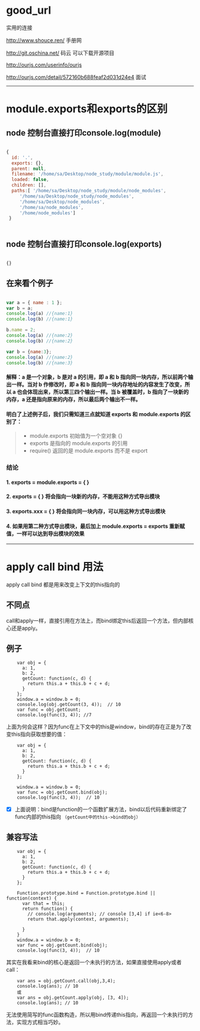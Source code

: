 # good_url

实用的连接 

http://www.shouce.ren/   手册网

http://git.oschina.net/  码云   可以下载开源项目

http://ourjs.com/userinfo/ourjs

http://ourjs.com/detail/572160b688feaf2d031d24e4 面试

------

# module.exports和exports的区别

## node 控制台直接打印console.log(module)

```javascript

{
  id: '.',
  exports: {},
  parent: null,
  filename: '/home/sa/Desktop/node_study/module/module.js',
  loaded: false,
  children: [],
  paths:[ '/home/sa/Desktop/node_study/module/node_modules',
     '/home/sa/Desktop/node_study/node_modules',
     '/home/sa/Desktop/node_modules',
     '/home/sa/node_modules',
     '/home/node_modules'] 
 }
 
```
## node 控制台直接打印console.log(exports)

```javascript

{}

```
## 在来看个例子

```javascript

var a = { name : 1 };
var b = a;
console.log(a) //{name:1}
console.log(b) //{name:1}

b.name = 2;
console.log(a) //{name:2}
console.log(b) //{name:2}

var b = {name:3};
console.log(a) //{name:2}
console.log(b) //{name:3}

```

#### 解释：a 是一个对象，b 是对 a 的引用，即 a 和 b 指向同一块内存，所以前两个输出一样。当对 b 作修改时，即 a 和 b 指向同一块内存地址的内容发生了改变，所以 a 也会体现出来，所以第三四个输出一样。当 b 被覆盖时，b 指向了一块新的内存，a 还是指向原来的内存，所以最后两个输出不一样。

#### 明白了上述例子后，我们只需知道三点就知道 exports 和 module.exports 的区别了：

> * module.exports 初始值为一个空对象 {}
> * exports 是指向的 module.exports 的引用
> * require() 返回的是 module.exports 而不是 export

### 结论

#### 1. exports = module.exports = { } 
#### 2. exports = { } 将会指向一块新的内存，不能用这种方式导出模块
#### 3. exports.xxx = { } 将会指向同一块内存，可以用这种方式导出模块
#### 4. 如果用第二种方式导出模块，最后加上 module.exports = exports 重新赋值，一样可以达到导出模块的效果

------

# apply call bind 用法
apply call bind 都是用来改变上下文的this指向的 
## 不同点
call和apply一样，直接引用在方法上，而bind绑定this后返回一个方法，但内部核心还是apply。
## 例子
```
    var obj = {
      a: 1,
      b: 2,
      getCount: function(c, d) {
        return this.a + this.b + c + d;
      }
    };
    window.a = window.b = 0;
    console.log(obj.getCount(3, 4));  // 10
    var func = obj.getCount;
    console.log(func(3, 4)); //7
``` 
上面为何会这样？因为func在上下文中的this是window，bind的存在正是为了改变this指向获取想要的值：
```
    var obj = {
      a: 1,
      b: 2,
      getCount: function(c, d) {
        return this.a + this.b + c + d;
      }
    };

    window.a = window.b = 0;
    var func = obj.getCount.bind(obj);
    console.log(func(3, 4));  // 10
```
- [x] 上面说明：bind是function的一个函数扩展方法，bind以后代码重新绑定了func内部的this指向 `（getCount中的this->bind的obj）`

## 兼容写法
```
    var obj = {
      a: 1,
      b: 2,
      getCount: function(c, d) {
        return this.a + this.b + c + d;
      }
    };

    Function.prototype.bind = Function.prototype.bind || function(context) {
      var that = this;
      return function() {
        // console.log(arguments); // console [3,4] if ie<6-8>
        return that.apply(context, arguments);

      }
    }
    window.a = window.b = 0;
    var func = obj.getCount.bind(obj);
    console.log(func(3, 4));  // 10
```
其实在我看来bind的核心是返回一个未执行的方法，如果直接使用apply或者call：
```
    var ans = obj.getCount.call(obj,3,4);
    console.log(ans); // 10
    或
    var ans = obj.getCount.apply(obj, [3, 4]);
    console.log(ans); // 10
```   
无法使用简写的func函数构造，所以用bind传递this指向，再返回一个未执行的方法，实现方式相当巧妙。


